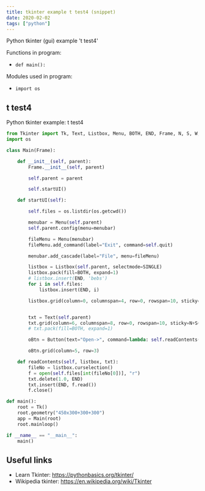 ```yaml
---
title: tkinter example t test4 (snippet)
date: 2020-02-02
tags: ["python"]
---
```

Python tkinter (gui) example 't test4'

Functions in program: 
* `def main():`

Modules used in program: 
* `import os`

## t test4

Python tkinter example: t test4

```python
from Tkinter import Tk, Text, Listbox, Menu, BOTH, END, Frame, N, S, W, E, SINGLE, Button
import os

class Main(Frame):

    def __init__(self, parent):
        Frame.__init__(self, parent)

        self.parent = parent

        self.startUI()

    def startUI(self):

        self.files = os.listdir(os.getcwd())

        menubar = Menu(self.parent)
        self.parent.config(menu=menubar)

        fileMenu = Menu(menubar)
        fileMenu.add_command(label="Exit", command=self.quit)

        menubar.add_cascade(label="File", menu=fileMenu)

        listbox = Listbox(self.parent, selectmode=SINGLE)
        listbox.pack(fill=BOTH, expand=1)
        # listbox.insert(END, 'bebs')
        for i in self.files:
            listbox.insert(END, i)

        listbox.grid(column=0, columnspan=4, row=0, rowspan=10, sticky=N+S+E+W)


        txt = Text(self.parent)
        txt.grid(column=6, columnspan=8, row=0, rowspan=10, sticky=N+S+E+W)
        # txt.pack(fill=BOTH, expand=1)

        oBtn = Button(text="Open->", command=lambda: self.readContents(listbox, txt))

        oBtn.grid(column=5, row=3)

    def readContents(self, listbox, txt):
        fileNo = listbox.curselection()
        f = open(self.files[int(fileNo[0])], "r")
        txt.delete(1.0, END)
        txt.insert(END, f.read())
        f.close()

def main():
    root = Tk()
    root.geometry("450x300+300+300")
    app = Main(root)
    root.mainloop()

if __name__ == "__main__":
    main()


```

## Useful links

- Learn Tkinter: https://pythonbasics.org/tkinter/
- Wikipedia tkinter: https://en.wikipedia.org/wiki/Tkinter
